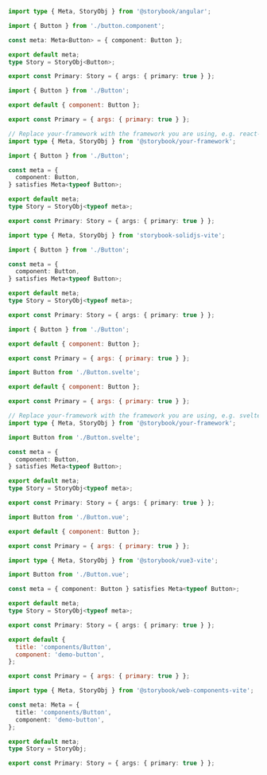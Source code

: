 ```ts filename="CSF 3 - Button.stories.ts" renderer="angular" language="ts"
import type { Meta, StoryObj } from '@storybook/angular';

import { Button } from './button.component';

const meta: Meta<Button> = { component: Button };

export default meta;
type Story = StoryObj<Button>;

export const Primary: Story = { args: { primary: true } };
```

```js filename="CSF 3 - Button.stories.js|jsx" renderer="react" language="js"
import { Button } from './Button';

export default { component: Button };

export const Primary = { args: { primary: true } };
```

```ts filename="CSF 3 - Button.stories.ts|tsx" renderer="react" language="ts"
// Replace your-framework with the framework you are using, e.g. react-vite, nextjs, nextjs-vite, etc.
import type { Meta, StoryObj } from '@storybook/your-framework';

import { Button } from './Button';

const meta = {
  component: Button,
} satisfies Meta<typeof Button>;

export default meta;
type Story = StoryObj<typeof meta>;

export const Primary: Story = { args: { primary: true } };
```

```ts filename="CSF 3 - Button.stories.ts|tsx" renderer="solid" language="ts"
import type { Meta, StoryObj } from 'storybook-solidjs-vite';

import { Button } from './Button';

const meta = {
  component: Button,
} satisfies Meta<typeof Button>;

export default meta;
type Story = StoryObj<typeof meta>;

export const Primary: Story = { args: { primary: true } };
```

```js filename="CSF 3 - Button.stories.js|jsx" renderer="solid" language="js"
import { Button } from './Button';

export default { component: Button };

export const Primary = { args: { primary: true } };
```

```js filename="CSF 3 - Button.stories.js" renderer="svelte" language="js"
import Button from './Button.svelte';

export default { component: Button };

export const Primary = { args: { primary: true } };
```

```ts filename="CSF 3 - Button.stories.ts" renderer="svelte" language="ts"
// Replace your-framework with the framework you are using, e.g. sveltekit or svelte-vite
import type { Meta, StoryObj } from '@storybook/your-framework';

import Button from './Button.svelte';

const meta = {
  component: Button,
} satisfies Meta<typeof Button>;

export default meta;
type Story = StoryObj<typeof meta>;

export const Primary: Story = { args: { primary: true } };
```

```js filename="CSF 3 - Button.stories.js" renderer="vue" language="js"
import Button from './Button.vue';

export default { component: Button };

export const Primary = { args: { primary: true } };
```

```ts filename="CSF 3 - Button.stories.ts" renderer="vue" language="ts"
import type { Meta, StoryObj } from '@storybook/vue3-vite';

import Button from './Button.vue';

const meta = { component: Button } satisfies Meta<typeof Button>;

export default meta;
type Story = StoryObj<typeof meta>;

export const Primary: Story = { args: { primary: true } };
```

```js filename="CSF 3 - Button.stories.js" renderer="web-components" language="js"
export default {
  title: 'components/Button',
  component: 'demo-button',
};

export const Primary = { args: { primary: true } };
```

```ts filename="CSF 3 - Button.stories.ts" renderer="web-components" language="ts"
import type { Meta, StoryObj } from '@storybook/web-components-vite';

const meta: Meta = {
  title: 'components/Button',
  component: 'demo-button',
};

export default meta;
type Story = StoryObj;

export const Primary: Story = { args: { primary: true } };
```
